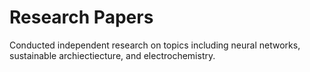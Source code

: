 # Research Papers
Conducted independent research on topics including neural networks, sustainable archiectiecture, and electrochemistry.

